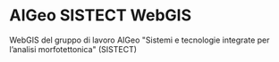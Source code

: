 # AIGeo SISTECT WebGIS

WebGIS del gruppo di lavoro AIGeo "Sistemi e tecnologie integrate per l’analisi morfotettonica" (SISTECT)
